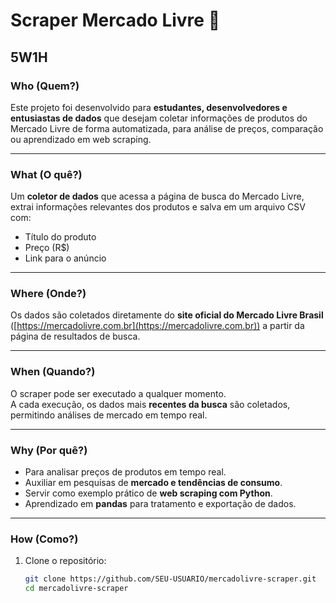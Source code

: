 # Scraper Mercado Livre 🛒

## 5W1H

### **Who (Quem?)**
Este projeto foi desenvolvido para **estudantes, desenvolvedores e entusiastas de dados** que desejam coletar informações de produtos do Mercado Livre de forma automatizada, para análise de preços, comparação ou aprendizado em web scraping.

---

### **What (O quê?)**
Um **coletor de dados** que acessa a página de busca do Mercado Livre, extrai informações relevantes dos produtos e salva em um arquivo CSV com:
- Título do produto  
- Preço (R$)  
- Link para o anúncio  

---

### **Where (Onde?)**
Os dados são coletados diretamente do **site oficial do Mercado Livre Brasil** ([https://mercadolivre.com.br](https://mercadolivre.com.br)) a partir da página de resultados de busca.

---

### **When (Quando?)**
O scraper pode ser executado a qualquer momento.  
A cada execução, os dados mais **recentes da busca** são coletados, permitindo análises de mercado em tempo real.

---

### **Why (Por quê?)**
- Para analisar preços de produtos em tempo real.  
- Auxiliar em pesquisas de **mercado e tendências de consumo**.  
- Servir como exemplo prático de **web scraping com Python**.  
- Aprendizado em **pandas** para tratamento e exportação de dados.

---

### **How (Como?)**
1. Clone o repositório:
   ```bash
   git clone https://github.com/SEU-USUARIO/mercadolivre-scraper.git
   cd mercadolivre-scraper
